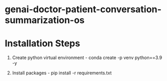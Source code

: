# genai-doctor-patient-conversation-summarization-os

# Installation Steps

1. Create python virtual environment - conda create -p venv python==3.9 -y

2. Install packages - pip install -r requirements.txt